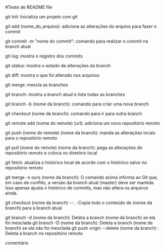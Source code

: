 #Teste de README file

git Init: Inicializa um projeto com git

git add (nome_do_arquivo): adiciona as alterações do arquivo para fazer o commit

git commit -m "nome do commit": comando para realizar o commit na branch atual

git log: mostra o registro dos commits

git status: mostra o estado de alterações da branch

git diff: mostra o que foi alterado nos arquivos

git merge: mescla as branches

git branch: mostra a branch atual e lista todas as branches

git branch -b (nome da branch): comando para criar uma nova branch

git checkout (nome da branch): comando para ir para outra branch

git remote add (nome do remote) (url): adiciona um novo repositório remoto

git push (nome do remote) (nome da branch): manda as alterações locais para o repositório remoto

git pull (nome do remote) (nome da branch): pega as alterações do repositório remoto e coloca no diretório local

git fetch: atualiza o histórico local de acordo com o histórico salvo no repositório remoto

git merge -s ours (nome da branch): O comando acima informa ao Git que, em caso de conflito, a versão da branch atual (master) deve ser mantida. Isso apenas ajusta o histórico de commits, mas não altera os arquivos ainda.

git checkout (nome da branch) -- . :Copia todo o conteúdo de (nome da branch) para a branch atual

git branch -d (nome da branch): Deleta a branch (nome da branch) se ela foi mesclada
git branch -D (nome da branch): Deleta a branch (nome da branch) se ela não foi mesclada
git push origin --delete (nome da branch) : Deleta a branch no repositório remoto



comentário
